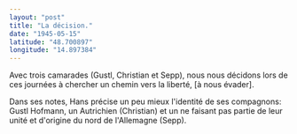 ```yaml
---
layout: "post"
title: "La décision."
date: "1945-05-15"
latitude: "48.700897"
longitude: "14.897384"
---
```


Avec trois camarades (Gustl, Christian et Sepp), nous nous décidons lors de ces journées à chercher un chemin vers la liberté, [à nous évader].


<div class="histoire"></div>

<div class="commentaire">Dans ses notes, Hans précise un peu mieux l'identité de ses compagnons: Gustl Hofmann, un Autrichien (Christian) et un ne faisant pas partie de leur unité et d'origine du nord de l'Allemagne (Sepp).</div>